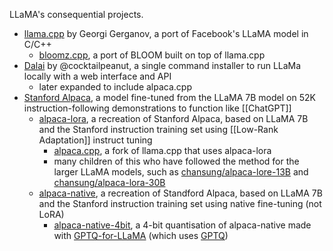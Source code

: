 LLaMA's consequential projects.

- [llama.cpp](https://github.com/ggerganov/llama.cpp) by Georgi Gerganov, a port of Facebook's LLaMA model in C/C++
	- [bloomz.cpp](https://github.com/NouamaneTazi/bloomz.cpp), a port of BLOOM built on top of llama.cpp
- [Dalai](https://github.com/cocktailpeanut/dalai) by @cocktailpeanut, a single command installer to run LLaMa locally with a web interface and API
	- later expanded to include alpaca.cpp
- [Stanford Alpaca](https://crfm.stanford.edu/2023/03/13/alpaca.html), a model fine-tuned from the LLaMA 7B model on 52K instruction-following demonstrations to function like [[ChatGPT]]
    - [alpaca-lora](https://github.com/tloen/alpaca-lora), a recreation of Stanford Alpaca, based on LLaMA 7B and the Stanford instruction training set using [[Low-Rank Adaptation]] instruct tuning
        - [alpaca.cpp](https://github.com/antimatter15/alpaca.cpp), a fork of llama.cpp that uses alpaca-lora
        - many children of this who have followed the method for the larger LLaMA models, such as [chansung/alpaca-lore-13B](https://huggingface.co/chansung/alpaca-lora-13b) and [chansung/alpaca-lora-30B](https://huggingface.co/chansung/alpaca-lora-30b)
    - [alpaca-native](https://huggingface.co/chavinlo/alpaca-native), a recreation of Standford Alpaca, based on LLaMA 7B and the Stanford instruction training set using native fine-tuning (not LoRA) 
        - [alpaca-native-4bit](https://huggingface.co/ozcur/alpaca-native-4bit), a 4-bit quantisation of alpaca-native made with [GPTQ-for-LLaMA](https://github.com/qwopqwop200/GPTQ-for-LLaMa) (which uses [GPTQ](https://arxiv.org/abs/2210.17323))
